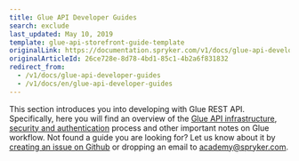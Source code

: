 ```yaml
---
title: Glue API Developer Guides
search: exclude
last_updated: May 10, 2019
template: glue-api-storefront-guide-template
originalLink: https://documentation.spryker.com/v1/docs/glue-api-developer-guides
originalArticleId: 26ce728e-8d78-4bd1-85c1-4b2a6f831832
redirect_from:
  - /v1/docs/glue-api-developer-guides
  - /v1/docs/en/glue-api-developer-guides
---
```


This section introduces you into developing with Glue REST API. Specifically, here you will find an overview of the [Glue API infrastructure](), [security and authentication]() process and other important notes on Glue workflow.
Not found a guide you are looking for? Let us know about it by [creating an issue on Github](https://github.com/spryker/spryker-docs/issues/new) or dropping an email to [academy@spryker.com](mailto:academy@spryker.com).
